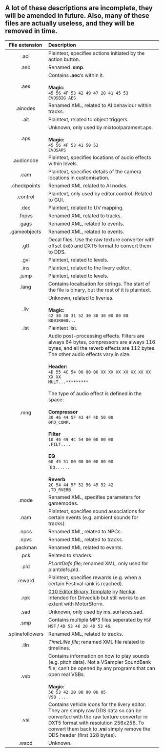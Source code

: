 ## A lot of these descriptions are incomplete, they will be amended in future. Also, many of these files are actually useless, and they will be removed in time.

| File extension | Description
|:-:|:-
| .aci | Plaintext, specifies actions initiated by the action button.
| .aeb | Renamed **.smp**.
| .aes | Contains **.aec**’s within it.<br><br>**Magic:**<br>`45 56 4F 53 42 49 47 20 41 45 53`<br>`EVOSBIG AES`
| .ainodes | Renamed XML, related to AI behaviour within tracks.
| .ait | Plaintext, related to object triggers.
| .aps | Unknown, only used by mixtoolparamset.aps.<br><br>**Magic:**<br>`45 56 4F 53 41 50 53`<br>`EVOSAPS`
| .audionode | Plaintext, specifies locations of audio effects within levels.
| .cam | Plaintext, specifies details of the camera locations in customisation.
| .checkpoints | Renamed XML related to AI nodes.
| .control | Plaintext, only used by editor.control. Related to GUI.
| .dec | Plaintext, related to UV mapping.
| .fnpvs | Renamed XML related to tracks.
| .gags | Renamed XML, related to events.
| .gameobjects | Renamed XML, related to events.
| .gtf | Decal files. Use the raw texture converter with offset `0x80` and DXT5 format to convert them to DDS.
| .gvl | Plaintext, related to levels.
| .ins | Plaintext, related to the livery editor.
| .jump | Plaintext, related to levels.
| .lang | Contains localisation for strings. The start of the file is binary, but the rest of it is plaintext.
| .liv | Unknown, related to liveries.<br><br>**Magic:**<br>`42 30 30 31 52 30 30 30 00 00 00`<br>`B001R000...`
| .lst | Plaintext list.
| .mng | Audio post-processing effects. Filters are always 84 bytes, compressors are always 116 bytes, and all the reverb effects are 112 bytes. The other audio effects vary in size.<br><br>**Header:**<br>`4D 55 4C 54 00 00 00 XX XX XX XX XX XX XX XX XX`<br>`MULT...*********`<br><br>The type of audio effect is defined in the space:<br><br>**Compressor**<br>`30 46 44 5F 43 4F 4D 50 00`<br>`0FD_COMP.`<br><br>**Filter**<br>`10 46 49 4C 54 00 00 00 00`<br>`.FILT....`<br><br>**EQ**<br>`60 45 51 00 00 00 00 00 00`<br>\``EQ......`<br><br>**Reverb**<br>`2C 54 44 5F 52 56 45 52 42`<br>`,TD_RVERB`
| .mode | Renamed XML, specifies parameters for gamemodes.
| .nam | Plaintext, specifies sound associations for certain events (e.g. ambient sounds for tracks).
| .npcs | Renamed XML, related to NPCs.
| .npvs | Renamed XML, related to tracks.
| .packman | Renamed XML related to events.
| .pck | Related to shaders.
| .pld | *PLantDefs file*; renamed XML, only used for plantdefs.pld.
| .reward | Plaintext, specifies rewards (e.g. when a certain Festival rank is reached).
| .rpk | [010 Editor Binary Template](https://github.com/Nenkai/010GameTemplates/blob/main/Evolution%20Studios/RPK_ResourcePack.bt) by [Nenkai](https://github.com/Nenkai). Intended for Driveclub but still works to an extent with MotorStorm.
| .sad | Unknown, only used by ms_surfaces.sad.
| .smp | Contains multiple MP3 files seperated by `MSF MSF` / `4D 53 46 20 4D 53 46`. 
| .splinefollowers | Renamed XML, related to tracks.
| .tln | *TimeLiNe file*; renamed XML file related to timelines.
| .vsb | Contains information on how to play sounds (e.g. pitch data). Not a VSampler SoundBank file; can’t be opened by any programs that can open real VSBs.<br><br>**Magic:**<br>`56 53 42 20 00 00 00 05`<br>`VSB ....`
| .vsi | Contains vehicle icons for the livery editor. They are simply raw DDS data so can be converted with the raw texture converter in DXT5 format with resolution 256x256. To convert them back to **.vsi** simply remove the DDS header (first 128 bytes).
| .wacd | Unknown.
